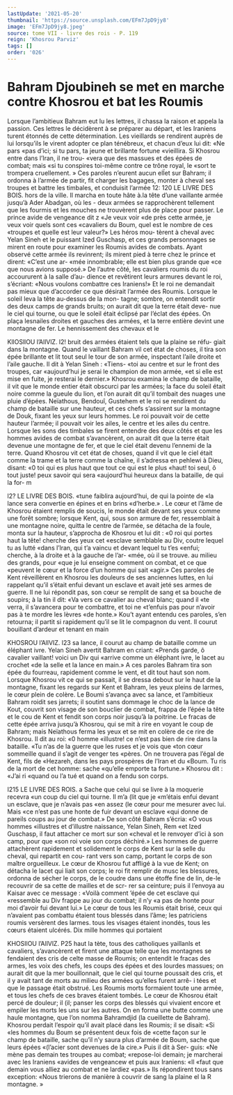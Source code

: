 ```yaml
---
lastUpdate: '2021-05-20'
thumbnail: 'https://source.unsplash.com/EFm7JpD9jy8'
image: 'EFm7JpD9jy8.jpeg'
source: tome VII - livre des rois - P. 119
reign: 'Khosrou Parviz'
tags: []
order: '026'
---
```


# Bahram Djoubineh se met en marche contre Khosrou et bat les Roumis

Lorsque l’ambitieux Bahram eut lu les lettres, il
chassa la raison et appela la passion. Ces lettres le décidèrent à se préparer au départ, et les Iraniens
turent étonnés de cette détermination. Les vieillards
se rendirent auprès de lui lorsqu’ils le virent adopter
ce plan ténébreux, et chacun d’eux lui dit: «Ne pars
«pas d’ici; si tu pars, ta jeune et brillante fortune «vieillira. Si Khosrou entre dans l’Iran, il ne trou- «vera que des massues et des épées de combat; mais
«si tu conspires toi-même contre ce trône royal, le «sort te trompera cruellement. » Ces paroles n’eurent aucun elÏet sur Bahram; il ordonna à l’armée de
partir, fit charger les bagages, monter à cheval ses
troupes et battre les timbales, et conduisit l’armée 12:
120 LE LIVRE DES BOIS.
hors de la ville. Il marcha en toute hâte à.la tête d’une vaillante armée jusqu’à Ader Abadgan, où les -
deux armées se rapprochèrent tellement que les fourmis et les mouches ne trouvèrent plus de place pour passer.
Le prince avide de vengeance dit z «Je veux voir «de près cette armée, je veux voir quels sont ces «cavaliers du Boum, quel est le nombre de ces «troupes et quelle est leur valeur?» Les héros mou- tèrent à cheval avec Yelan Sineh et le puissant Ized Guschasp, et ces grands personnages se mirent en route pour examiner les Roumis avides de combats. Ayant observé cette armée ils revinrent; ils mirent
pied à terre chez le prince et dirent: «C’est une ar- «mée innombrable; elle est bien plus grande que «ce que nous avions supposé.» De l’autre côté, les
cavaliers roumis du roi accoururent à la salle d’au-
dience et revêtirent leurs armures devant le roi, s’écriant: «Nous voulons combattre ces Iraniens!»
Et le roi ne demandait pas mieux que d’accorder ce que désirait l’armée des Roumis.
Lorsque le soleil leva la tête au-dessus de la mon- tagne; sombre, on entendit sortir des deux camps de grands bruits; on aurait dit que la terre était deve- nue le ciel qui tourne, ou que le soleil était éclipsé
par l’éclat des épées. On plaça lesnailes droites et
gauches des armées, et la terre entière devint une montagne de fer. Le hennissement des chevaux et le

KllOSllOU l’AllVlZ. l2! bruit des armées étaient tels que la plaine se réfu-
giait dans la montagne. Quand le vaillant Bahram vil cet état de choses, il tira son épée brillante et lit
tout seul le tour de son armée, inspectant l’aile droite et l’aile gauche. Il dit à Yelan Sineh : «Tiens-
«toi au centre et sur le front des troupes, car «aujourd’hui je serai le champion de mon armée,
«et si elle est mise en fuite, je resterai le dernier.» Khosrou examina le champ de bataille, il vit que
le monde entier était obscurci par les armées; la face du soleil était noire comme la gueule du lion, et l’on aurait dit qu’il tombait des nuages une pluie d’épées. Neïathous, Bendouî, Gustehem et le roi se
rendirent du champ de bataille sur une hauteur, et ces chefs s’assirent sur la montagne de Douk, fixant
les yeux sur leurs hommes. Le roi pouvait voir de cette hauteur l’armée; il pouvait voir les ailes, le
centre et les ailes du centre. Lorsque les sons des timbales se firent entendre des deux côtés et que les hommes avides de combat s’avancèrent, on aurait
dit que la terre était devenue une montagne de fer,
et que le ciel était devenu l’ennemi de la terre. Quand Khosrou vit cet état de choses, quand il vit que le ciel était comme la trame et la terre comme la chaîne, il s’adressa en pehlewi à Dieu, disant:
«0 toi qui es plus haut que tout ce qui est le plus «haut! toi seul, ô tout juste! peux savoir qui sera «aujourd’hui heureux dans la bataille, de qui la for-
m

l2? LE LIVRE DES BOIS.
«tune faiblira aujourd’hui, de qui la pointe de «la lance sera convertie en épines et en brins
«d’herbe.» .
Le cœur et l’âme de Khosrou étaient remplis de
soucis, le monde était devant ses yeux comme une
forêt sombre; lorsque Kent, qui, sous son armure de
fer, ressemblait à une montagne noire, quitta le centre de l’armée, se détacha de la foule, monta sur
la hauteur, s’approcha de Khosrou et lui dit :
«0 roi qui portes haut la tête! cherche des yeux cet «esclave semblable au Div, coutre lequel tu as lutté «dans l’lran, qui t’a vaincu et devant lequel tu t’es
«enfui; cherche, à la droite et à la gauche de l’ar-
«mée, où il se trouve. au milieu des grands, pour «que je lui enseigne comment on combat, et ce que «peuvent le cœur et la force d’un homme qui sait «agir.» Ces paroles de Kent réveillèrent en Khosrou
les douleurs de ses anciennes luttes, en lui rappelant qu’il s’était enfui devant un esclave et avait jeté ses
armes de guerre. Il ne lui répondit pas, son cœur se remplit de sang et sa bouche de soupirs; à la tin il dit: «Va vers ce cavalier au cheval blanc; quand il «te verra, il s’avancera pour te combattre, et toi ne «t’enfuis pas pour n’avoir pas à te mordre les lèvres
«de honte.»
Kou’t ayant entendu ces paroles, s’en retourna; il partit si rapidement qu’il se lit le compagnon du vent. Il courut bouillant d’ardeur et tenant en main

KHOSROU l’AllVIZ. l23
sa lance, il courut au champ de bataille comme un
éléphant ivre. Yelan Sineh avertit Bahram en criant: «Prends garde, ô cavalier vaillant! voici un Div qui «arrive comme un éléphant ivre, le lacet au crochet
«de la selle et la lance en main.» A ces paroles Bahram tira son épée du fourreau, rapidement comme le vent, et dit tout haut son nom. Lorsque Khosrou vit ce qui se passait, il se dressa debout sur le haut de la montagne, fixant les regards sur Kent et Bahram, les yeux pleins de larmes, le cœur plein de colère. Le Boumi s’avança avec sa lance, et l’ambitieux Bahram roidit ses jarrets; il soutint sans dommage le choc de la lance de Kout, couvrit son visage de son bouclier de combat, frappa de l’épée
la tête et le cou de Kent et fendit son corps noir jusqu’à la poitrine.
Le fracas de cette épée arriva jusqu’à Khosrou,
qui se mit à rire en voyant le coup de Bahram;
mais Neïathous ferma les yeux et se mit en colère
de ce rire de Khosrou. Il dit au roi: «0 homme
«illustre! ce n’est pas bien de rire dans la bataille.
«Tu n’as de la guerre que les ruses et je vois que
«ton cœur sommeille quand il s’agit de venger tes
«pères. On ne trouvera pas l’égal de Kent, fils de
«Hezareh, dans les pays prospères de l’Iran et du
«Boum. Tu ris de la mort de cet homme: sache «qu’elle emporte ta fortune.» Khosrou dit : «J’ai ri
«quand ou l’a tué et quand on a fendu son corps.

I215 LE LIVRE DES ROIS.
a Sache que celui qui se livre à la moquerie recevra
«un coup du ciel qui tourne. Il m’a (lit que je «m’étais enfui devant un esclave, que je n’avais pas
«en assez (le cœur pour me mesurer avec lui. Mais «ce n’est pas une honte de fuir devant un esclave «qui donne de pareils coups au jour de combat.»
De son côté Bahram s’écria: «O vous hommes
«illustres et d’illustre naissance, Yelan Sineh, Rem
«et Ized Guschasp, il faut attacher ce mort sur son
«cheval et le renvoyer d’ici à son camp, pour que
«son roi voie son corps déchiré.» Les hommes de
guerre attachèrent rapidement et solidement le corps
de Kent sur la selle du cheval, qui repartit en cou-
rant vers son camp, portant le corps de son maître
orgueilleux. Le cœur de Khosrou fut affligé à la vue
de Kent; on détacha le lacet qui liait son corps; le
roi fit remplir de musc les blessures, ordonna de sécher le corps, de le coudre dans une étoffe fine de
lin, de-le recouvrir de sa cette de mailles et de scr- rer sa ceinture; puis il l’envoya au Kaisar avec ce message : «Voilà comment ’épée de cet esclave qui «ressemble au Div frappe au jour du combat; il n’y
«a pas de honte pour moi d’avoir fui devant lui.» Le cœur de tous les Roumis était brisé, ceux qui
n’avaient pas combattu étaient tous blessés dans
l’âme; les patriciens roumis versèrent des larmes. tous les visages étaient inondés, tous les cœurs étaient ulcérés. Dix mille hommes qui portaient

KHOSIlOU l’AllVlZ. P25
haut la tète, tous des catholiques yaillanls et cavaliers, s’avancèrent et firent une attaque telle
que les montagnes se fendaient des cris de celte masse de Roumis; on entendit le fracas des armes, les voix des chefs, les coups des épées et des lourdes massues; on aurait dit que la mer bouillonnait, que le ciel qui tourne poussait des cris, et il y avait tant de morts au milieu des armées qu’elles furent arrê-
i tées et que le passage était obstrué. Les Roumis
morts formaient toute une armée, et tous les chefs de ces braves étaient tombés. Le cœur de Khosrou
était percé de douleur; il (il; panser les corps des blessés qui vivaient encore et empiler les morts les uns sur les autres. On en forma une butte comme une haule montagne, que l’on nomma Bahramdjid
(la cueillette de Bahram). Khosrou perdait l’espoir qu’il avait placé dans les Roumis; il se disait: «Si
«les hommes du Boum se présentent deux fois de «cette façon sur le champ de bataille, sache qu’il n’y
saura plus d’armée de Boum, sache que leurs épées
«(l’acier sont devenues de la cire.» Puis il dit à Ser-
guis: «Ne mène pas demain tes troupes au combat; «repose-loi demain; je marcherai avec les Iraniens «avides de vengeancew et puis aux Iraniens: «Il «faut que demain vous alliez au combat et ne lardiez «pas.» Ils répondirent tous sans exception: «Nous trierons de manière à couvrir de sang la plaine el la
R montagne. »
